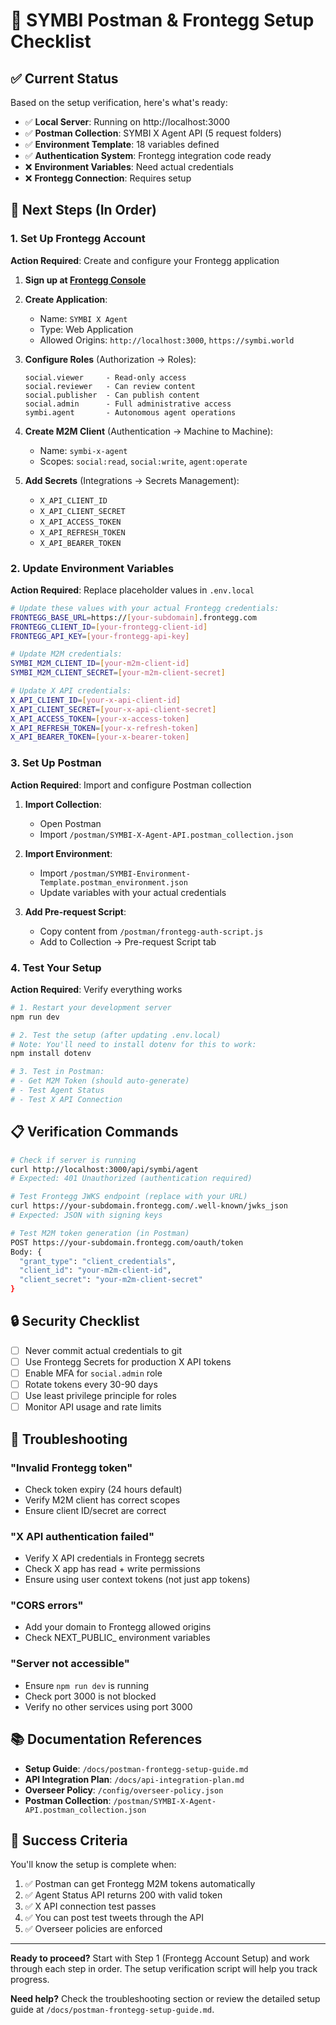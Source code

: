 # 🚀 SYMBI Postman & Frontegg Setup Checklist

## ✅ Current Status

Based on the setup verification, here's what's ready:

- ✅ **Local Server**: Running on http://localhost:3000
- ✅ **Postman Collection**: SYMBI X Agent API (5 request folders)
- ✅ **Environment Template**: 18 variables defined
- ✅ **Authentication System**: Frontegg integration code ready
- ❌ **Environment Variables**: Need actual credentials
- ❌ **Frontegg Connection**: Requires setup

## 🔧 Next Steps (In Order)

### 1. Set Up Frontegg Account

**Action Required**: Create and configure your Frontegg application

1. **Sign up at [Frontegg Console](https://portal.frontegg.com)**
2. **Create Application**:
   - Name: `SYMBI X Agent`
   - Type: Web Application
   - Allowed Origins: `http://localhost:3000`, `https://symbi.world`

3. **Configure Roles** (Authorization → Roles):
   ```
   social.viewer     - Read-only access
   social.reviewer   - Can review content
   social.publisher  - Can publish content
   social.admin      - Full administrative access
   symbi.agent       - Autonomous agent operations
   ```

4. **Create M2M Client** (Authentication → Machine to Machine):
   - Name: `symbi-x-agent`
   - Scopes: `social:read`, `social:write`, `agent:operate`

5. **Add Secrets** (Integrations → Secrets Management):
   - `X_API_CLIENT_ID`
   - `X_API_CLIENT_SECRET`
   - `X_API_ACCESS_TOKEN`
   - `X_API_REFRESH_TOKEN`
   - `X_API_BEARER_TOKEN`

### 2. Update Environment Variables

**Action Required**: Replace placeholder values in `.env.local`

```bash
# Update these values with your actual Frontegg credentials:
FRONTEGG_BASE_URL=https://[your-subdomain].frontegg.com
FRONTEGG_CLIENT_ID=[your-frontegg-client-id]
FRONTEGG_API_KEY=[your-frontegg-api-key]

# Update M2M credentials:
SYMBI_M2M_CLIENT_ID=[your-m2m-client-id]
SYMBI_M2M_CLIENT_SECRET=[your-m2m-client-secret]

# Update X API credentials:
X_API_CLIENT_ID=[your-x-api-client-id]
X_API_CLIENT_SECRET=[your-x-api-client-secret]
X_API_ACCESS_TOKEN=[your-x-access-token]
X_API_REFRESH_TOKEN=[your-x-refresh-token]
X_API_BEARER_TOKEN=[your-x-bearer-token]
```

### 3. Set Up Postman

**Action Required**: Import and configure Postman collection

1. **Import Collection**:
   - Open Postman
   - Import `/postman/SYMBI-X-Agent-API.postman_collection.json`

2. **Import Environment**:
   - Import `/postman/SYMBI-Environment-Template.postman_environment.json`
   - Update variables with your actual credentials

3. **Add Pre-request Script**:
   - Copy content from `/postman/frontegg-auth-script.js`
   - Add to Collection → Pre-request Script tab

### 4. Test Your Setup

**Action Required**: Verify everything works

```bash
# 1. Restart your development server
npm run dev

# 2. Test the setup (after updating .env.local)
# Note: You'll need to install dotenv for this to work:
npm install dotenv

# 3. Test in Postman:
# - Get M2M Token (should auto-generate)
# - Test Agent Status
# - Test X API Connection
```

## 📋 Verification Commands

```bash
# Check if server is running
curl http://localhost:3000/api/symbi/agent
# Expected: 401 Unauthorized (authentication required)

# Test Frontegg JWKS endpoint (replace with your URL)
curl https://your-subdomain.frontegg.com/.well-known/jwks_json
# Expected: JSON with signing keys

# Test M2M token generation (in Postman)
POST https://your-subdomain.frontegg.com/oauth/token
Body: {
  "grant_type": "client_credentials",
  "client_id": "your-m2m-client-id",
  "client_secret": "your-m2m-client-secret"
}
```

## 🔒 Security Checklist

- [ ] Never commit actual credentials to git
- [ ] Use Frontegg Secrets for production X API tokens
- [ ] Enable MFA for `social.admin` role
- [ ] Rotate tokens every 30-90 days
- [ ] Use least privilege principle for roles
- [ ] Monitor API usage and rate limits

## 🚨 Troubleshooting

### "Invalid Frontegg token"
- Check token expiry (24 hours default)
- Verify M2M client has correct scopes
- Ensure client ID/secret are correct

### "X API authentication failed"
- Verify X API credentials in Frontegg secrets
- Check X app has read + write permissions
- Ensure using user context tokens (not just app tokens)

### "CORS errors"
- Add your domain to Frontegg allowed origins
- Check NEXT_PUBLIC_ environment variables

### "Server not accessible"
- Ensure `npm run dev` is running
- Check port 3000 is not blocked
- Verify no other services using port 3000

## 📚 Documentation References

- **Setup Guide**: `/docs/postman-frontegg-setup-guide.md`
- **API Integration Plan**: `/docs/api-integration-plan.md`
- **Overseer Policy**: `/config/overseer-policy.json`
- **Postman Collection**: `/postman/SYMBI-X-Agent-API.postman_collection.json`

## 🎯 Success Criteria

You'll know the setup is complete when:

1. ✅ Postman can get Frontegg M2M tokens automatically
2. ✅ Agent Status API returns 200 with valid token
3. ✅ X API connection test passes
4. ✅ You can post test tweets through the API
5. ✅ Overseer policies are enforced

---

**Ready to proceed?** Start with Step 1 (Frontegg Account Setup) and work through each step in order. The setup verification script will help you track progress.

**Need help?** Check the troubleshooting section or review the detailed setup guide at `/docs/postman-frontegg-setup-guide.md`.